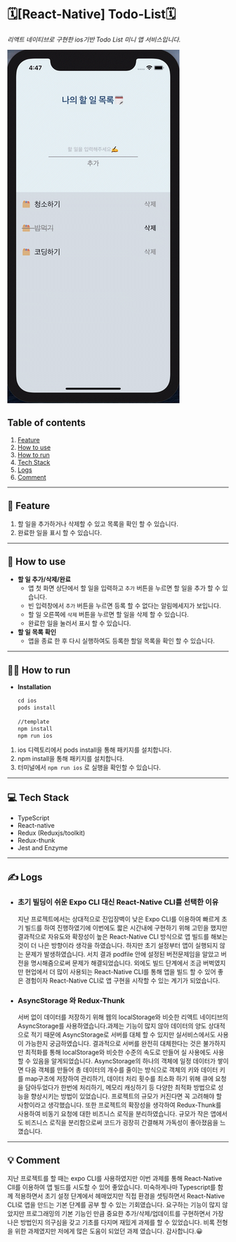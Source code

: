 #  🗓[React-Native] Todo-List🗓
*리액트 네이티브로 구현한 ios기반 Todo List 미니 앱 서비스입니다.*

![Findicle](readme-asset/RN_todo_list.gif)

## Table of contents
1. [Feature](#feature)
2. [How to use](#how-to-use)
3. [How to run](#how-to-run)
4. [Tech Stack](#tech-stack)
5. [Logs](#logs)
6. [Comment](#comment)
---
## 📌 Feature
1. 할 일을 추가하거나 삭제할 수 있고 목록을 확인 할 수 있습니다.
2. 완료한 일을 표시 할 수 있습니다.
---
## 🎯 How to use
- **할 일 추가/삭제/완료**
  - 앱 첫 화면 상단에서 할 일을 입력하고 `추가` 버튼을 누르면 할 일을 추가 할 수 있습니다.
  - 빈 입력창에서 `추가` 버튼을 누르면 등록 할 수 없다는 알림메세지가 보입니다.
  - 할 일 오른쪽에 `삭제` 버튼을 누르면 할 일을 삭제 할 수 있습니다.
  - 완료한 일을 눌러서 표시 할 수 있습니다.
- **할 일 목록 확인**
  - 앱을 종료 한 후 다시 실행하여도 등록한 할일 목록을 확인 할 수 있습니다.
---
## 🏃‍♀️ How to run

- **Installation**

  ```
  cd ios
  pods install

  //template
  npm install
  npm run ios

  ```

1. ios 디렉토리에서 pods install을 통해 패키지를 설치합니다.
2. npm install을 통해 패키지를 설치합니다.
3. 터미널에서 `npm run ios` 로 실행을 확인할 수 있습니다.

---

## 💻 Tech Stack
  - TypeScript
  - React-native
  - Redux (Reduxjs/toolkit)
  - Redux-thunk
  - Jest and Enzyme
---

## ✍️ Logs
- ### 초기 빌딩이 쉬운 Expo CLI 대신 React-Native CLI를 선택한 이유
  지난 프로젝트에서는 상대적으로 진입장벽이 낮은 Expo CLI를 이용하여 빠르게 초기 빌드를 하여 진행하였기에 이번에도 짧은 시간내에 구현하기 위해 고민을 했지만 결과적으로 자유도와 확장성이 높은 React-Native CLI 방식으로 앱 빌드를 해보는 것이 더 나은 방향이라 생각을 하였습니다.
  하지만 초기 설정부터 앱이 실행되지 않는 문제가 발생하였습니다. 서치 결과 podfile 안에 설정된 버전문제임을 알았고 버전을 명시해줌으로써 문제가 해결되었습니다. 외에도 빌드 단계에서 조금 버벅였지만 현업에서 더 많이 사용되는 React-Native CLI를 통해 앱을 빌드 할 수 있어 좋은 경험이자 React-Native CLI로 앱 구현을 시작할 수 있는 계기가 되었습니다.

- ### AsyncStorage 와 Redux-Thunk
  서버 없이 데이터를 저장하기 위해 웹의 localStorage와 비슷한 리액트 네이티브의 AsyncStorage를 사용하였습니다.과제는 기능이 많지 않아 데이터의 양도 상대적으로 적기 때문에 AsyncStorage로 서버를 대체 할 수 있지만 실서비스에서도 사용이 가능한지 궁금하였습니다. 결과적으로 서버를 완전히 대체한다는 것은 불가하지만 최적화를 통해 localStorage와 비슷한 수준의 속도로 만들어 실 사용에도 사용 할 수 있음을 알게되었습니다. AsyncStorage의 하나의 객체에 일정 데이터가 쌓이면 다음 객체를 만들어 총 데이터의 개수를 줄이는 방식으로 객체의 키와 데이터 키를 map구조에 저장하여 관리하기, 데이터 처리 횟수를 최소화 하기 위해 큐에 요청을 담아두었다가 한번에 처리하기, 메모리 캐싱하기 등 다양한 최적화 방법으로 성능을 향상시키는 방법이 있었습니다. 프로젝트의 규모가 커진다면 꼭 고려해야 할 사항이라고 생각했습니다.
  또한 프로젝트의 확장성을 생각하여 Redux-Thunk를 사용하여 비동기 요청에 대한 비즈니스 로직을 분리하였습니다. 규모가 작은 앱에서도 비즈니스 로직을 분리함으로써 코드가 굉장히 간결해져 가독성이 좋아졌음을 느꼈습니다.

---

## 💡 Comment
  지난 프로젝트를 할 때는 expo CLI를 사용하였지만 이번 과제를 통해 React-Native ClI를 이용하여 앱 빌드를 시도할 수 있어 좋았습니다. 미숙하게나마 Typescript를 함께 적용하면서 초기 설정 단계에서 헤매었지만 직접 환경을 셋팅하면서 React-Native CLI로 앱을 만드는 기본 단계를 공부 할 수 있는 기회였습니다. 요구하는 기능이 많지 않았지만 프로그래밍의 기본 기능인 만큼 중요한 추가/삭제/업데이트를 구현하면서 가장 나은 방법인지 의구심을 갖고 기초를 다지며 재밌게 과제를 할 수 있었습니다. 비록 전형을 위한 과제였지만 저에게 많은 도움이 되었던 과제 였습니다. 감사합니다.😀
